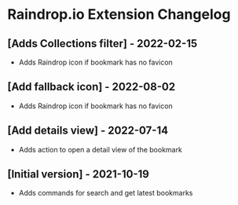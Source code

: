 # Raindrop.io Extension Changelog

## [Adds Collections filter] - 2022-02-15

- Adds Raindrop icon if bookmark has no favicon

## [Add fallback icon] - 2022-08-02

- Adds Raindrop icon if bookmark has no favicon

## [Add details view] - 2022-07-14

- Adds action to open a detail view of the bookmark

## [Initial version] - 2021-10-19

- Adds commands for search and get latest bookmarks
